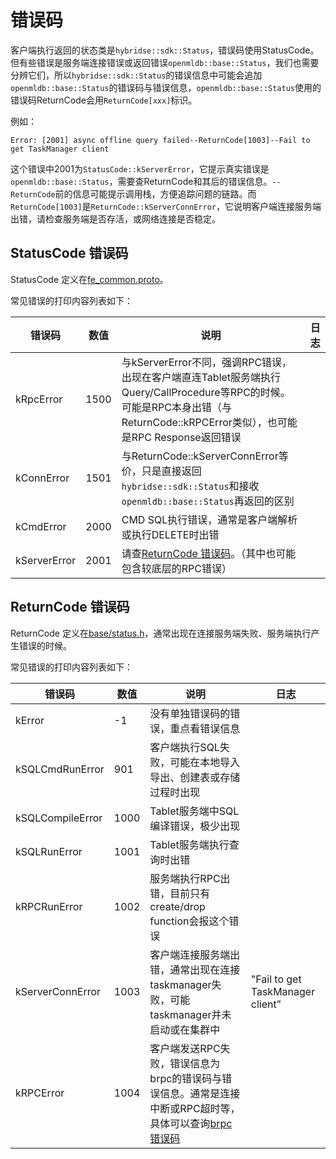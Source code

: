 # 错误码

客户端执行返回的状态类是`hybridse::sdk::Status`，错误码使用StatusCode。但有些错误是服务端连接错误或返回错误`openmldb::base::Status`，我们也需要分辨它们，所以`hybridse::sdk::Status`的错误信息中可能会追加`openmldb::base::Status`的错误码与错误信息，`openmldb::base::Status`使用的错误码ReturnCode会用`ReturnCode[xxx]`标识。

例如：
```
Error: [2001] async offline query failed--ReturnCode[1003]--Fail to get TaskManager client
```
这个错误中2001为`StatusCode::kServerError`，它提示真实错误是`openmldb::base::Status`，需要查ReturnCode和其后的错误信息。`--ReturnCode`前的信息可能提示调用栈，方便追踪问题的链路。而`ReturnCode[1003]`是`ReturnCode::kServerConnError`，它说明客户端连接服务端出错，请检查服务端是否存活，或网络连接是否稳定。

## StatusCode 错误码
StatusCode 定义在[fe_common.proto](https://github.com/4paradigm/OpenMLDB/blob/main/hybridse/src/proto/fe_common.proto)。

常见错误的打印内容列表如下：

| 错误码       | 数值 | 说明                                                                                                                                                                            | 日志 |
| ------------ | ---- | ------------------------------------------------------------------------------------------------------------------------------------------------------------------------------- | ---- |
| kRpcError    | 1500 | 与kServerError不同，强调RPC错误，出现在客户端直连Tablet服务端执行Query/CallProcedure等RPC的时候。可能是RPC本身出错（与ReturnCode::kRPCError类似），也可能是RPC Response返回错误 |      |
| kConnError   | 1501 | 与ReturnCode::kServerConnError等价，只是直接返回`hybridse::sdk::Status`和接收`openmldb::base::Status`再返回的区别                                                               |      |
| kCmdError    | 2000 | CMD SQL执行错误，通常是客户端解析或执行DELETE时出错                                                                                                                             |      |
| kServerError | 2001 | 请查[ReturnCode 错误码](#returncode-错误码)。（其中也可能包含较底层的RPC错误）                                                                                                  |      |

## ReturnCode 错误码

ReturnCode 定义在[base/status.h](https://github.com/4paradigm/OpenMLDB/blob/main/src/base/status.h)，通常出现在连接服务端失败、服务端执行产生错误的时候。

常见错误的打印内容列表如下：

| 错误码           | 数值 | 说明                                                                                                                                                                                                                      | 日志                             |
| ---------------- | ---- | ------------------------------------------------------------------------------------------------------------------------------------------------------------------------------------------------------------------------- | -------------------------------- |
| kError           | -1   | 没有单独错误码的错误，重点看错误信息                                                                                                                                                                                      |
| kSQLCmdRunError  | 901  | 客户端执行SQL失败，可能在本地导入导出、创建表或存储过程时出现                                                                                                                                                             |                                  |
| kSQLCompileError | 1000 | Tablet服务端中SQL编译错误，极少出现                                                                                                                                                                                       |                                  |
| kSQLRunError     | 1001 | Tablet服务端执行查询时出错                                                                                                                                                                                                |                                  |
| kRPCRunError     | 1002 | 服务端执行RPC出错，目前只有create/drop function会报这个错误                                                                                                                                                               |                                  |
| kServerConnError | 1003 | 客户端连接服务端出错，通常出现在连接taskmanager失败，可能taskmanager并未启动或在集群中                                                                                                                                    | "Fail to get TaskManager client" |
| kRPCError        | 1004 | 客户端发送RPC失败，错误信息为brpc的错误码与错误信息。通常是连接中断或RPC超时等，具体可以查询[brpc错误码](https://github.com/4paradigm/incubator-brpc/blob/a85d1bde8df3a3e2e59a64ea5a3ee3122f9c6daa/docs/cn/error_code.md) |                                  |

